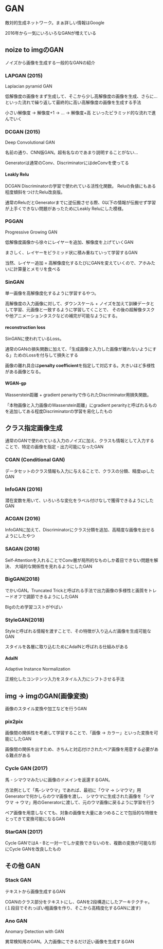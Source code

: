 # GAN

敵対的生成ネットワーク。まぁ詳しい情報はGoogle

2016年から一気にいろいろなGANが増えている

## noize to imgのGAN

ノイズから画像を生成する一般的なGANの紹介

### LAPGAN (2015)

Laplacian pyramid GAN

低解像度の画像をまず生成して、そこから少し高解像度の画像を生成、さらに...といった流れで繰り返して最終的に高い高解像度の画像を生成する手法

小さい解像度 -> 解像度+1 -> ... -> 解像度+高 といったピラミッド的な流れで進んでいく

### DCGAN (2015)

Deep Convolutional GAN

名前の通り、CNN版GAN。超有名なのであまり説明することがない...

Generatorは通常のConv、DiscriminatorにはdeConvを使ってる

#### Leakly Relu

DCGAN Discriminatorの学習で使われている活性化関数。
Reluの負値にもある程度傾斜をつけたRelu改良版。


通常のReluだとGeneratorまでに逆伝搬させる際、0以下の情報が伝搬せず学習が上手くできない問題があったためにLeakly Reluにした模様。

### PGGAN

Progressive Growing GAN

低解像度画像から徐々にレイヤーを追加、解像度を上げていくGAN

まさしく、レイヤーをピラミッド状に積み重ねていって学習するGAN

当然、レイヤー追加 = 高解像度化するたびにGANを変えていくので、アホみたいに計算量とメモリを食べる

### SinGAN

単一画像を高解像度化するように学習するやつ。

高解像度の入力画像に対して、ダウンスケール + ノイズを加えて訓練データとして学習、元画像と一致するように学習してくことで、
その後の超解像タスクや他アニメーションタスクなどの補完が可能なようにする。

#### reconstruction loss

SinGANに使われているLoss。

通常のGANの損失関数に加えて、「生成画像と入力した画像が離れないようにする」ためのLossを付与して損失とする

画像の離れ具合は**penalty coefficient**を指定して対応する。大きいほど多様性がある画像となる。

#### WGAN-gp

Wasserstein距離 + gradient penarityで作られたDiscriminator用損失関数。

「本物画像と入力画像のWasserstein距離」にgradient perarityと呼ばれるものを追加してある程度Discriminatorの学習を易化したもの


## クラス指定画像生成

通常のGANで使われている入力のノイズに加え、クラスも情報として入力することで、特定の画像を指定・出力可能になったGAN

### CGAN (Conditional GAN)

データセットのクラス情報も入力に与えることで、クラスの分類、精度upしたGAN

### InfoGAN (2016)

潜在変数を用いて、いろいろな変化をラベル付けなしで獲得できるようにしたGAN


### ACGAN (2016)

InfoGANに加えて、Discriminatorにクラス分類を追加、高精度な画像を出せるようにしたやつ

### SAGAN (2018)

Self-Attentionを入れることでConv層が局所的なものしか着目できない問題を解決、
大域的な関係性を見れるようにしたGAN

### BigGAN(2018)

でかいGAN。Truncated Trickと呼ばれる手法で出力画像の多様性と画質をトレードオフで調節できるようにしたGAN

Bigのため学習コストがやばい

### StyleGAN(2018)

Styleと呼ばれる情報を渡すことで、その特徴が入り込んだ画像を生成可能なGAN

スタイルを各層に取り込むためにAdaINと呼ばれる仕組みがある

#### AdaIN

Adaptive Instance Normalization

正規化したコンテンツ入力をスタイル入力にシフトさせる手法

## img -> imgのGAN(画像変換)

画像のスタイル変換や加工などを行うGAN

### pix2pix

画像間の関係性を考慮して学習することで、「画像 -> カラー」といった変換を可能にしたGAN

画像間の関係を出すため、きちんと対応付けされたペア画像を用意する必要がある難点がある

### Cycle GAN (2017)

馬 - シマウマみたいに画像のドメインを返還するGAN。

方法例として「馬-シマウマ」であれば、最初に「ウマ -> シマウマ」用Generatorで何かしらのウマ画像を渡し、
シマウマに生成された画像を「シマウマ -> ウマ」用のGeneratorに渡して、元のウマ画像に戻るように学習を行う

ペア画像を用意しなくても、対象の画像を大量にあつめることで包括的な特徴をとってきて変換可能になるGAN
### StarGAN (2017)

Cycle GANではA - Bと一対一でしか変換できないのを、複数の変換が可能な形にCycle GANを改良したもの

## その他 GAN

### Stack GAN

テキストから画像生成するGAN

CGANのクラス部分をテキストにし、GANを2段構造にしたアーキテクチャ。
(１段目でそれっぽい粗画像を作り、そこから高精度化するGANに渡す)

### Ano GAN

Anomary Detection with GAN

異常検知用のGAN。入力画像にできるだけ近い画像を生成するGAN
